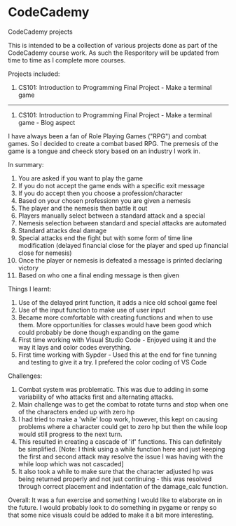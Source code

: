 # CodeCademy
CodeCademy projects

This is intended to be a collection of various projects done as part of the CodeCademy course work. As such the Resporitory will be updated from time to time as I complete more courses. 

Projects included:
1. CS101: Introduction to Programming Final Project - Make a terminal game




----------------------------------------------------------------------------------------------------------------------------------------------------------------------------------
1. CS101: Introduction to Programming Final Project - Make a terminal game - Blog aspect

I have always been a fan of Role Playing Games ("RPG") and combat games. So I decided to create a combat based RPG. The premesis of the game is a tongue and cheeck story based on an industry I work in. 

In summary:
1. You are asked if you want to play the game 
2. If you do not accept the game ends with a specific exit message
3. If you do accept then you choose a profession/character
4. Based on your chosen professionn you are given a nemesis
5. The player and the nemesis then battle it out
6. Players manually select between a standard attack and a special
7. Nemesis selection between standard and special attacks are automated
8. Standard attacks deal damage
9. Special attacks end the fight but with some form of time line modification (delayed financial close for the player and sped up financial close for nemesis)  
10. Once the player or nemesis is defeated a message is printed declaring victory
11. Based on who one a final ending message is then given

Things I learnt:
1. Use of the delayed print function, it adds a nice old school game feel
2. Use of the input function to make use of user input
3. Became more comfortable with creating functions and when to use them. More opportunities for classes would have been good which could probably be done though expanding on the game
4. First time working with Visual Studio Code - Enjoyed using it and the way it lays and color codes everything.
5. First time working with Sypder - Used this at the end for fine tunning and testing to give it a try. I prefered the color coding of VS Code

Challenges:
1. Combat system was problematic. This was due to adding in some variability of who attacks first and alternating attacks.
2. Main challenge was to get the combat to rotate turns and stop when one of the characters ended up with zero hp
3. I had tried to make a 'while' loop work, however, this kept on causing problems where a character could get to zero hp but then the while loop would still progress to the next turn.
4. This resulted in creating a cascade of 'if' functions. This can definitely be simplified. [Note: I think using a while function here and just keeping the first and second attack may resolve the issue I was having with the while loop which was not cascaded]
5. It also took a while to make sure that the character adjusted hp was being returned properly and not just continuing - this was resolved through correct placement and indentation of the damage_calc function. 

Overall:
It was a fun exercise and something I would like to elaborate on in the future. I would probably look to do something in pygame or renpy so that some nice visuals could be added to make it a bit more interesting. 
